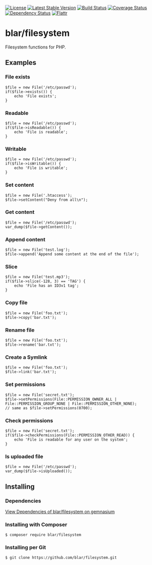 [![License](https://poser.pugx.org/blar/filesystem/license)](https://packagist.org/packages/blar/filesystem)
[![Latest Stable Version](https://poser.pugx.org/blar/filesystem/v/stable)](https://packagist.org/packages/blar/filesystem)
[![Build Status](https://travis-ci.org/blar/filesystem.svg?branch=master)](https://travis-ci.org/blar/filesystem)
[![Coverage Status](https://coveralls.io/repos/blar/filesystem/badge.svg?branch=master&service=github)](https://coveralls.io/github/blar/filesystem?branch=master)
[![Dependency Status](https://gemnasium.com/blar/filesystem.svg)](https://gemnasium.com/blar/filesystem)
[![Flattr](https://button.flattr.com/flattr-badge-large.png)](https://flattr.com/submit/auto?user_id=Blar&url=https%3A%2F%2Fgithub.com%2Fblar%2Ffilesystem)

# blar/filesystem

Filesystem functions for PHP.

## Examples

### File exists

    $file = new File('/etc/passwd');
    if($file->exists()) {
        echo 'File exists';
    }

### Readable

    $file = new File('/etc/passwd');
    if($file->isReadable()) {
        echo 'File is readable';
    }

### Writable

    $file = new File('/etc/passwd');
    if($file->isWritable()) {
        echo 'File is writable';
    }

### Set content

    $file = new File('.htaccess');
    $file->setContent("Deny from all\n");

### Get content

    $file = new File('/etc/passwd');
    var_dump($file->getContent());

### Append content

    $file = new File('test.log');
    $file->append('Append some content at the end of the file');

### Slice

    $file = new File('test.mp3');
    if($file->slice(-128, 3) == 'TAG') {
        echo 'File has an ID3v1 tag';
    }

### Copy file

    $file = new File('foo.txt');
    $file->copy('bar.txt');

### Rename file

    $file = new File('foo.txt');
    $file->rename('bar.txt');

### Create a Symlink

    $file = new File('foo.txt');
    $file->link('bar.txt');

### Set permissions

    $file = new File('secret.txt');
    $file->setPermissions(File::PERMISSION_OWNER_ALL | File::PERMISSION_GROUP_NONE | File::PERMISSION_OTHER_NONE);
    // same as $file->setPermissions(0700);

### Check permissions

    $file = new File('secret.txt');
    if($file->checkPermissions(File::PERMISSION_OTHER_READ)) {
        echo 'File is readable for any user on the system';
    }

### Is uploaded file

    $file = new File('/etc/passwd');
    var_dump($file->isUploaded());


## Installing

### Dependencies

[View Dependencies of blar/filesystem on gemnasium](https://gemnasium.com/blar/filesystem)

### Installing with Composer

    $ composer require blar/filesystem

### Installing per Git

    $ git clone https://github.com/blar/filesystem.git
